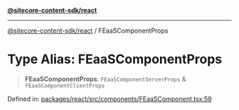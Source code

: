 [**@sitecore-content-sdk/react**](../README.md)

***

[@sitecore-content-sdk/react](../README.md) / FEaaSComponentProps

# Type Alias: FEaaSComponentProps

> **FEaaSComponentProps**: `FEaaSComponentServerProps` & `FEaaSComponentClientProps`

Defined in: [packages/react/src/components/FEaaSComponent.tsx:59](https://github.com/Sitecore/content-sdk/blob/1a28b6590a0f8ef4d9e897f057f47abb01976998/packages/react/src/components/FEaaSComponent.tsx#L59)
